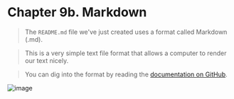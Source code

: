 # Chapter 9b. Markdown

> The `README.md` file we've just created uses a format called Markdown (.md).

> This is a very simple text file format that allows a computer to render our text nicely.

> You can dig into the format by reading the [documentation on GitHub](https://docs.github.com/en/get-started/writing-on-github/getting-started-with-writing-and-formatting-on-github/about-writing-and-formatting-on-github).


![image](https://github.com/user-attachments/assets/0eeb3659-032f-4ac4-9f38-c9041d4cae35)
